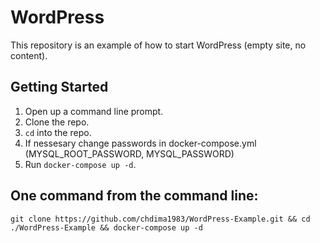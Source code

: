 # WordPress
This repository is an example of how to start WordPress (empty site, no content). 

## Getting Started

1. Open up a command line prompt.
2. Clone the repo.
3. `cd` into the repo.
4. If nessesary change passwords in docker-compose.yml (MYSQL_ROOT_PASSWORD, MYSQL_PASSWORD)
5. Run `docker-compose up -d`.


## One command from the command line:

`git clone https://github.com/chdima1983/WordPress-Example.git && cd ./WordPress-Example && docker-compose up -d`

